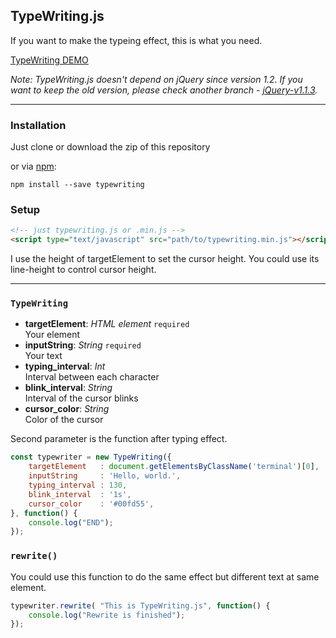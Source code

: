 ## TypeWriting.js

If you want to make the typeing effect, this is what you need.

[TypeWriting DEMO](http://github.eddiewen.me/TypeWriting.js/)

_Note: TypeWriting.js doesn't depend on jQuery since version 1.2. If you want to keep the old version, please check another branch - [jQuery-v1.1.3](https://github.com/EddieWen-Taiwan/TypeWriting.js/tree/jQuery-v1.1.3)._

----
### Installation

Just clone or download the zip of this repository

or via [npm](https://www.npmjs.com/package/typewriting):

~~~shell
npm install --save typewriting
~~~

### Setup

~~~html
<!-- just typewriting.js or .min.js -->
<script type="text/javascript" src="path/to/typewriting.min.js"></script>
~~~

I use the height of targetElement to set the cursor height. You could use its line-height to control cursor height. 

----

### `TypeWriting`

* __targetElement__: _HTML element_ `required`  
Your element
* __inputString__: _String_ `required`  
Your text
* __typing_interval__: _Int_  
Interval between each character
* __blink_interval__: _String_  
Interval of the cursor blinks
* __cursor_color__: _String_  
Color of the cursor

Second parameter is the function after typing effect.

~~~javascript
const typewriter = new TypeWriting({
	targetElement	: document.getElementsByClassName('terminal')[0],
	inputString		: 'Hello, world.',
	typing_interval	: 130,
	blink_interval	: '1s',
	cursor_color	: '#00fd55',
}, function() {
	console.log("END");
});
~~~

### `rewrite()`

You could use this function to do the same effect but different text at same element.

~~~javascript
typewriter.rewrite( "This is TypeWriting.js", function() {
	console.log("Rewrite is finished");
});
~~~

